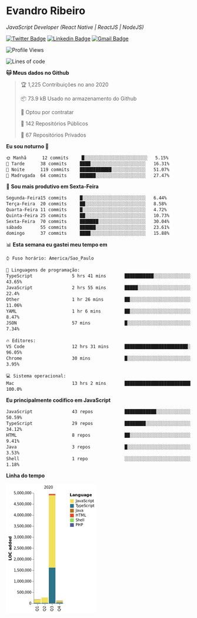 # Evandro **Ribeiro**

*JavaScript Developer (React Native | ReactJS | NodeJS)*

[![Twitter Badge](https://img.shields.io/badge/-@ribeiroevandro-201B2D?style=flat-square&labelColor=201B2D&logo=twitter&logoColor=white&link=https://twitter.com/ribeiroevandro)](https://twitter.com/ribeiroevandro) 
[![Linkedin Badge](https://img.shields.io/badge/-Evandro%20Ribeiro-201B2D?style=flat-square&logo=Linkedin&logoColor=white&link=https://www.linkedin.com/in/ribeiroevandro)](https://www.linkedin.com/in/ribeiroevandro) 
[![Gmail Badge](https://img.shields.io/badge/-oi@ribeiroevandro.com.br-201B2D?style=flat-square&logo=Gmail&logoColor=white&link=mailto:oi@ribeiroevandro.com.br)](mailto:oi@ribeiroevandro.com.br)


<!--START_SECTION:waka-->
![Profile Views](http://img.shields.io/badge/Visualizac%C3%B5es%20do%20perfil-1-blue)

![Lines of code](https://img.shields.io/badge/Desde%20o%20Hello%20World%20eu%20escrevi-11.8%20million%20linhas%20de%20c%C3%B3digo-blue)

**🐱 Meus dados no Github** 

> 🏆 1,225 Contribuições no ano 2020
 > 
> 📦 73.9 kB Usado no armazenamento do Github 
 > 
> 💼 Optou por contratar
 > 
> 📜 142 Repositórios Públicos 
 > 
> 🔑 67 Repositórios Privados  

**Eu sou noturno 🦉** 

```text
🌞 Manhã      12 commits     █░░░░░░░░░░░░░░░░░░░░░░░░   5.15% 
🌆 Tarde      38 commits     ████░░░░░░░░░░░░░░░░░░░░░   16.31% 
🌃 Noite      119 commits    ████████████░░░░░░░░░░░░░   51.07% 
🌙 Madrugada  64 commits     ██████░░░░░░░░░░░░░░░░░░░   27.47%

```
📅 **Sou mais produtivo em Sexta-Feira** 

```text
Segunda-Feira15 commits     █░░░░░░░░░░░░░░░░░░░░░░░░   6.44% 
Terça-Feira  20 commits     ██░░░░░░░░░░░░░░░░░░░░░░░   8.58% 
Quarta-Feira 11 commits     █░░░░░░░░░░░░░░░░░░░░░░░░   4.72% 
Quinta-Feira 25 commits     ██░░░░░░░░░░░░░░░░░░░░░░░   10.73% 
Sexta-Feira  70 commits     ███████░░░░░░░░░░░░░░░░░░   30.04% 
sábado       55 commits     ██████░░░░░░░░░░░░░░░░░░░   23.61% 
domingo      37 commits     ████░░░░░░░░░░░░░░░░░░░░░   15.88%

```


📊 **Esta semana eu gastei meu tempo em** 

```text
⌚︎ Fuso horário: America/Sao_Paulo

💬 Linguagens de programação: 
TypeScript               5 hrs 41 mins       ███████████░░░░░░░░░░░░░░   43.65% 
JavaScript               2 hrs 55 mins       █████░░░░░░░░░░░░░░░░░░░░   22.4% 
Other                    1 hr 26 mins        ██░░░░░░░░░░░░░░░░░░░░░░░   11.06% 
YAML                     1 hr 6 mins         ██░░░░░░░░░░░░░░░░░░░░░░░   8.47% 
JSON                     57 mins             █░░░░░░░░░░░░░░░░░░░░░░░░   7.34%

🔥 Editores: 
VS Code                  12 hrs 31 mins      ████████████████████████░   96.05% 
Chrome                   30 mins             █░░░░░░░░░░░░░░░░░░░░░░░░   3.95%

💻 Sistema operacional: 
Mac                      13 hrs 2 mins       █████████████████████████   100.0%

```

**Eu principalmente codifico em JavaScript** 

```text
JavaScript               43 repos            ████████████░░░░░░░░░░░░░   50.59% 
TypeScript               29 repos            ████████░░░░░░░░░░░░░░░░░   34.12% 
HTML                     8 repos             ██░░░░░░░░░░░░░░░░░░░░░░░   9.41% 
Java                     3 repos             █░░░░░░░░░░░░░░░░░░░░░░░░   3.53% 
Shell                    1 repo              ░░░░░░░░░░░░░░░░░░░░░░░░░   1.18%

```


**Linha do tempo**

![Chart not found](https://raw.githubusercontent.com/ribeiroevandro/ribeiroevandro/master/charts/bar_graph.png) 


<!--END_SECTION:waka-->
